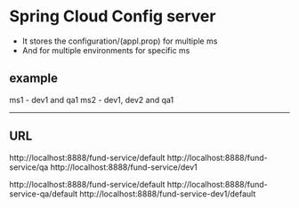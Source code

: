 # Spring Cloud Config server
- It stores the configuration/(appl.prop) for multiple ms
- And for multiple environments for specific ms

## example
ms1 - dev1 and qa1
ms2 - dev1, dev2 and qa1

---
## URL
http://localhost:8888/fund-service/default
http://localhost:8888/fund-service/qa
http://localhost:8888/fund-service/dev1

http://localhost:8888/fund-service/default
http://localhost:8888/fund-service-qa/default
http://localhost:8888/fund-service-dev1/default

